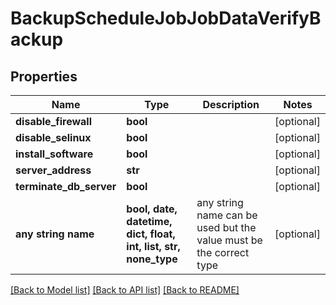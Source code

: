 # BackupScheduleJobJobDataVerifyBackup


## Properties
Name | Type | Description | Notes
------------ | ------------- | ------------- | -------------
**disable_firewall** | **bool** |  | [optional] 
**disable_selinux** | **bool** |  | [optional] 
**install_software** | **bool** |  | [optional] 
**server_address** | **str** |  | [optional] 
**terminate_db_server** | **bool** |  | [optional] 
**any string name** | **bool, date, datetime, dict, float, int, list, str, none_type** | any string name can be used but the value must be the correct type | [optional]

[[Back to Model list]](../README.md#documentation-for-models) [[Back to API list]](../README.md#documentation-for-api-endpoints) [[Back to README]](../README.md)


